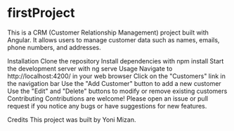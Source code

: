 # firstProject

This is a CRM (Customer Relationship Management) project built with Angular.
It allows users to manage customer data such as names, emails, phone numbers, and addresses.

Installation
Clone the repository
Install dependencies with npm install
Start the development server with ng serve
Usage
Navigate to http://localhost:4200/ in your web browser
Click on the "Customers" link in the navigation bar
Use the "Add Customer" button to add a new customer
Use the "Edit" and "Delete" buttons to modify or remove existing customers
Contributing
Contributions are welcome! Please open an issue or pull request if
you notice any bugs or have suggestions for new features.

Credits
This project was built by Yoni Mizan.
